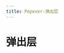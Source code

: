 ```yaml
---
title: Popover-弹出层
---
```

# 弹出层

<ClientOnly>
  <popover-demo-1></popover-demo-1>
  <popover-demo-2></popover-demo-2>
  <popover-demo-3></popover-demo-3>
</ClientOnly>